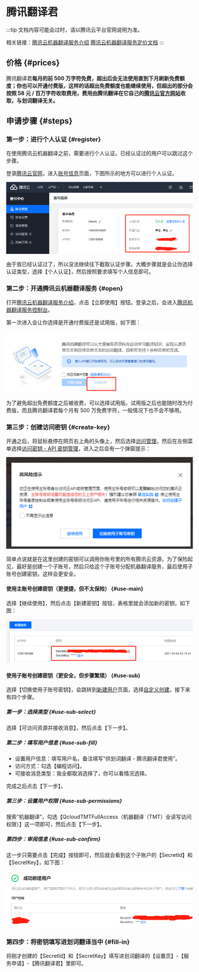 # 腾讯翻译君

:::tip
文档内容可能会过时，请以腾讯云平台官网说明为准。

相关链接：[腾讯云机器翻译服务介绍](https://cloud.tencent.com/product/tmt) [腾讯云机器翻译服务定价文档](https://cloud.tencent.com/document/product/551/35017)
:::

## 价格 {#prices}

腾讯翻译君**每月的前 500 万字符免费，超出后会无法使用直到下月刷新免费额度；你也可以开通付费版，这样的话超出免费额度也能继续使用，但超出的部分会按照 58 元 / 百万字符收取费用，费用由腾讯翻译在它自己的[腾讯云官方网站](https://cloud.tencent.com/product/tmt)收取，与划词翻译无关。**

## 申请步骤 {#steps}

### 第一步：进行个人认证 {#register}

在使用腾讯云机器翻译之前，需要进行个人认证。已经认证过的用户可以跳过这个步骤。

登录[腾讯云官网](https://cloud.tencent.com/)，进入[账号信息](https://console.cloud.tencent.com/developer)页面，下图所示的地方可以进行个人认证。

![进行个人认证](./img.png)

由于我已经认证过了，所以没法继续往下截取认证步骤。大概步骤就是会让你选择认证类型，选择【个人认证】，然后按照要求填写个人信息即可。

### 第二步：开通腾讯云机器翻译服务 {#open}

打开[腾讯云机器翻译服务介绍](https://cloud.tencent.com/product/tmt)，点击【立即使用】按钮。登录之后，会进入[腾讯机器翻译服务控制台](https://console.cloud.tencent.com/tmt)。

第一次进入会让你选择是开通付费版还是试用版，如下图：

![开通按钮](../../static/qq1.png)

为了避免超出免费额度之后被收费，可以选择试用版。试用版之后也能随时改为付费版，而且腾讯翻译君每个月有 500 万免费字符，一般情况下也不会不够用。

### 第三步：创建访问密钥 {#create-key}

开通之后，将鼠标悬停在网页右上角的头像上，然后选择[访问管理](https://console.cloud.tencent.com/cam/overview)，然后在左侧菜单选择[访问密钥 - API 密钥管理](https://console.cloud.tencent.com/cam/capi)，进入之后会有一个弹窗提示：

![弹窗提示](./img_1.png)

简单点说就是在这里创建的密钥可以调用你账号里的所有腾讯云资源，为了保险起见，最好是创建一个子账号，然后只给这个子账号分配机器翻译服务，最后使用子账号创建密钥，这样会更安全。

#### 使用主账号创建密钥（更便捷，但不太保险） {#use-main}

选择【继续使用】，然后点击【新建密钥】按钮，表格里就会添加新的密钥，如下图：

![img_2.png](./img_2.png)

#### 使用子账号创建密钥（更安全，但步骤繁琐） {#use-sub}

选择【切换使用子账号密钥】，会跳转到[新建用户](https://console.cloud.tencent.com/cam/user/userType)页面，选择[自定义创建](https://console.cloud.tencent.com/cam/user/create)，接下来有四个步骤。

##### 第一步：选择类型 {#use-sub-select}

选择【可访问资源并接收消息】，然后点击【下一步】。

##### 第二步：填写用户信息 {#use-sub-fill}

- 设置用户信息：填写用户名，备注填写“供划词翻译 - 腾讯翻译君使用”。
- 访问方式：勾选【编程访问】。
- 可接收消息类型：我全都取消选择了，你可以看情况选择。

完成之后点击【下一步】。

##### 第三步：设置用户权限 {#use-sub-permissions}

搜索“机器翻译”，勾选【QcloudTMTFullAccess（机器翻译（TMT）全读写访问权限）】这一项即可，然后点击【下一步】。

##### 第四步：审阅信息 {#use-sub-confirm}

这一步只需要点击【完成】按钮即可，然后就会看到这个子账户的【SecretId】和【SecretKey】，如下图：

![img_10.png](./img_10.png)

### 第四步：将密钥填写进划词翻译当中 {#fill-in}

将刚才创建的【SecretId】和【SecretKey】填写进划词翻译的【设置页】-【服务申请】-【腾讯翻译君】里即可。